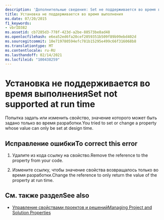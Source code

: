 ```yaml
---
description: 'Дополнительные сведения: Set не поддерживается во время выполнения'
title: Установка не поддерживается во время выполнения
ms.date: 07/20/2015
f1_keywords:
- vbrID382
ms.assetid: cb7285d3-778f-423d-a2be-88573be8ad48
ms.openlocfilehash: e6ea52ed6fa20cef2059351b509f89b99ebd402d
ms.sourcegitcommit: 10e719780594efc781b15295e499c66f316068b8
ms.translationtype: MT
ms.contentlocale: ru-RU
ms.lasthandoff: 02/14/2021
ms.locfileid: "100438259"
---
```

# <a name="set-not-supported-at-run-time"></a><span data-ttu-id="5f142-103">Установка не поддерживается во время выполнения</span><span class="sxs-lookup"><span data-stu-id="5f142-103">Set not supported at run time</span></span>

<span data-ttu-id="5f142-104">Попытка задать или изменить свойство, значение которого может быть задано только во время разработки.</span><span class="sxs-lookup"><span data-stu-id="5f142-104">You tried to set or change a property whose value can only be set at design time.</span></span>  
  
## <a name="to-correct-this-error"></a><span data-ttu-id="5f142-105">Исправление ошибки</span><span class="sxs-lookup"><span data-stu-id="5f142-105">To correct this error</span></span>  
  
1. <span data-ttu-id="5f142-106">Удалите из кода ссылку на свойство.</span><span class="sxs-lookup"><span data-stu-id="5f142-106">Remove the reference to the property from your code.</span></span>  
  
2. <span data-ttu-id="5f142-107">Измените ссылку, чтобы значение свойства возвращалось только во время разработки.</span><span class="sxs-lookup"><span data-stu-id="5f142-107">Change the reference to only return the value of the property at run time.</span></span>  
  
## <a name="see-also"></a><span data-ttu-id="5f142-108">См. также раздел</span><span class="sxs-lookup"><span data-stu-id="5f142-108">See also</span></span>

- [<span data-ttu-id="5f142-109">Управление свойствами проектов и решений</span><span class="sxs-lookup"><span data-stu-id="5f142-109">Managing Project and Solution Properties</span></span>](/visualstudio/ide/managing-project-and-solution-properties)
